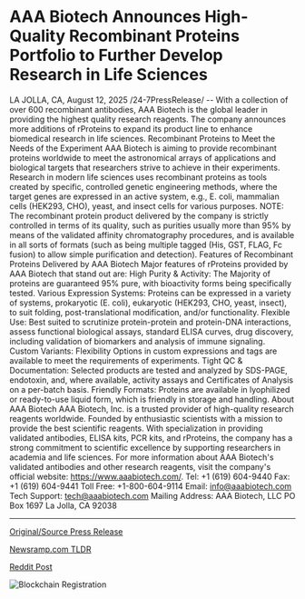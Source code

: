 # AAA Biotech Announces High-Quality Recombinant Proteins Portfolio to Further Develop Research in Life Sciences

LA JOLLA, CA, August 12, 2025 /24-7PressRelease/ -- With a collection of over 600 recombinant antibodies, AAA Biotech is the global leader in providing the highest quality research reagents.   The company announces more additions of rProteins to expand its product line to enhance biomedical research in life sciences.   Recombinant Proteins to Meet the Needs of the Experiment  AAA Biotech is aiming to provide recombinant proteins worldwide to meet the astronomical arrays of applications and biological targets that researchers strive to achieve in their experiments.   Research in modern life sciences uses recombinant proteins as tools created by specific, controlled genetic engineering methods, where the target genes are expressed in an active system, e.g., E. coli, mammalian cells (HEK293, CHO), yeast, and insect cells for various purposes.  NOTE: The recombinant protein product delivered by the company is strictly controlled in terms of its quality, such as purities usually more than 95% by means of the validated affinity chromatography procedures, and is available in all sorts of formats (such as being multiple tagged (His, GST, FLAG, Fc fusion) to allow simple purification and detection).  Features of Recombinant Proteins Delivered by AAA Biotech  Major features of rProteins provided by AAA Biotech that stand out are:   High Purity & Activity: The Majority of proteins are guaranteed 95% pure, with bioactivity forms being specifically tested.  Various Expression Systems: Proteins can be expressed in a variety of systems, prokaryotic (E. coli), eukaryotic (HEK293, CHO, yeast, insect), to suit folding, post-translational modification, and/or functionality.  Flexible Use: Best suited to scrutinize protein-protein and protein-DNA interactions, assess functional biological assays, standard ELISA curves, drug discovery, including validation of biomarkers and analysis of immune signaling.  Custom Variants: Flexibility Options in custom expressions and tags are available to meet the requirements of experiments.  Tight QC & Documentation: Selected products are tested and analyzed by SDS-PAGE, endotoxin, and, where available, activity assays and Certificates of Analysis on a per-batch basis.  Friendly Formats: Proteins are available in lyophilized or ready-to-use liquid form, which is friendly in storage and handling.  About AAA Biotech  AAA Biotech, Inc. is a trusted provider of high-quality research reagents worldwide. Founded by enthusiastic scientists with a mission to provide the best scientific reagents.   With specialization in providing validated antibodies, ELISA kits, PCR kits, and rProteins, the company has a strong commitment to scientific excellence by supporting researchers in academia and life sciences.   For more information about AAA Biotech's validated antibodies and other research reagents, visit the company's official website: https://www.aaabiotech.com/.  Tel: +1 (619) 604-9440 Fax: +1 (619) 604-9441 Toll Free: +1-800-604-9114  Email: info@aaabiotech.com  Tech Support: tech@aaabiotech.com   Mailing Address: AAA Biotech, LLC PO Box 1697 La Jolla, CA 92038 

---

[Original/Source Press Release](https://www.24-7pressrelease.com/press-release/525734/aaa-biotech-announces-high-quality-recombinant-proteins-portfolio-to-further-develop-research-in-life-sciences)
                    

[Newsramp.com TLDR](https://newsramp.com/curated-news/aaa-biotech-expands-recombinant-proteins-line-for-enhanced-biomedical-research/8330ee5a238ed9c853c5935f5bae4055) 

 



[Reddit Post](https://www.reddit.com/r/Business_NewsRamp/comments/1mo2865/aaa_biotech_expands_recombinant_proteins_line_for/) 



![Blockchain Registration](https://cdn.newsramp.app/24-7PressRelease/qrcode/258/12/filefyql.webp)